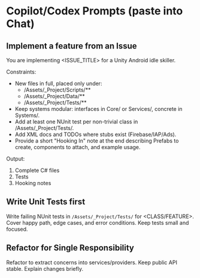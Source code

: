 # Copilot/Codex Prompts (paste into Chat)

## Implement a feature from an Issue

You are implementing <ISSUE_TITLE> for a Unity Android idle skiller.

Constraints:

- New files in full, placed only under:
  - /Assets/\_Project/Scripts/\*\*
  - /Assets/\_Project/Data/\*\*
  - /Assets/\_Project/Tests/\*\*
- Keep systems modular: interfaces in Core/ or Services/, concrete in Systems/.
- Add at least one NUnit test per non-trivial class in /Assets/\_Project/Tests/.
- Add XML docs and TODOs where stubs exist (Firebase/IAP/Ads).
- Provide a short "Hooking In" note at the end describing Prefabs to create, components to attach, and example usage.

Output:

1. Complete C# files
2. Tests
3. Hooking notes

## Write Unit Tests first

Write failing NUnit tests in `/Assets/_Project/Tests/` for <CLASS/FEATURE>. Cover happy path, edge cases, and error conditions. Keep tests small and focused.

## Refactor for Single Responsibility

Refactor <CLASS> to extract concerns into services/providers. Keep public API stable. Explain changes briefly.
